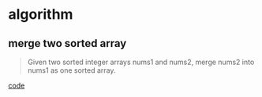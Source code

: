 # algorithm

## merge two sorted array

> Given two sorted integer arrays nums1 and nums2, merge nums2 into nums1 as one sorted array.

[code](./src/MergeTwoSortedArray.c)
